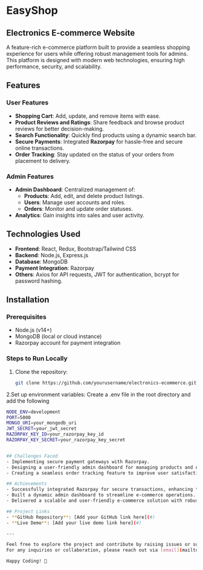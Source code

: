 # EasyShop

## Electronics E-commerce Website

A feature-rich e-commerce platform built to provide a seamless shopping experience for users while offering robust management tools for admins. This platform is designed with modern web technologies, ensuring high performance, security, and scalability.

## Features

### User Features
- **Shopping Cart**: Add, update, and remove items with ease.
- **Product Reviews and Ratings**: Share feedback and browse product reviews for better decision-making.
- **Search Functionality**: Quickly find products using a dynamic search bar.
- **Secure Payments**: Integrated **Razorpay** for hassle-free and secure online transactions.
- **Order Tracking**: Stay updated on the status of your orders from placement to delivery.

### Admin Features
- **Admin Dashboard**: Centralized management of:
  - **Products**: Add, edit, and delete product listings.
  - **Users**: Manage user accounts and roles.
  - **Orders**: Monitor and update order statuses.
- **Analytics**: Gain insights into sales and user activity.

## Technologies Used
- **Frontend**: React, Redux, Bootstrap/Tailwind CSS
- **Backend**: Node.js, Express.js
- **Database**: MongoDB
- **Payment Integration**: Razorpay
- **Others**: Axios for API requests, JWT for authentication, bcrypt for password hashing.

## Installation

### Prerequisites
- Node.js (v14+)
- MongoDB (local or cloud instance)
- Razorpay account for payment integration

### Steps to Run Locally
1. Clone the repository:
   ```bash
   git clone https://github.com/yourusername/electronics-ecommerce.git

2.Set up environment variables:
  Create a .env file in the root directory and add the following
  ```bash
  NODE_ENV=development
  PORT=5000
  MONGO_URI=your_mongodb_uri
  JWT_SECRET=your_jwt_secret
  RAZORPAY_KEY_ID=your_razorpay_key_id
  RAZORPAY_KEY_SECRET=your_razorpay_key_secret


## Challenges Faced  
- Implementing secure payment gateways with Razorpay.  
- Designing a user-friendly admin dashboard for managing products and orders efficiently.  
- Creating a seamless order tracking feature to improve user satisfaction.  

## Achievements  
- Successfully integrated Razorpay for secure transactions, enhancing trust and usability.  
- Built a dynamic admin dashboard to streamline e-commerce operations.  
- Delivered a scalable and user-friendly e-commerce solution with robust features.  

## Project Links  
- **GitHub Repository**: [Add your GitHub link here](#)  
- **Live Demo**: [Add your live demo link here](#)  

---

Feel free to explore the project and contribute by raising issues or submitting pull requests.  
For any inquiries or collaboration, please reach out via [email](mailto:sathishshankar631@gmail.com).  

Happy Coding! 🚀
